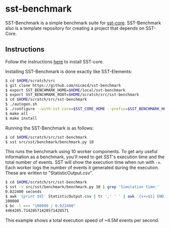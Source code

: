 # sst-benchmark

SST-Benchmark is a simple benchmark suite for [sst-core](https://github.com/sstsimulator/sst-core). SST-Benchmark also is a template repository for creating a project that depends on SST-Core.

## Instructions
Follow the instructions [here](http://sst-simulator.org/SSTPages/SSTBuildAndInstall10dot1dot0SeriesDetailedBuildInstructions) to install SST-core.

Installing SST-Benchmark is done exactly like SST-Elements:
``` bash
$ cd $HOME/scratch/src
$ git clone https://github.com/nicmcd/sst-benchmark
$ export SST_BENCHMARK_HOME=$HOME/local/sst-benchmark
$ export SST_BENCHMARK_ROOT=$HOME/scratch/src/sst-benchmark
$ cd $HOME/scratch/src/sst-benchmark
$ ./autogen.sh
$ ./configure --with-sst-core=$SST_CORE_HOME --prefix=$SST_BENCHMARK_HOME
$ make all
$ make install
```

Running the SST-Benchmark is as follows:

``` bash
$ cd $HOME/scratch/src/sst-benchmark
$ sst src/sst/benchmark/benchmark.py 10
```

This runs the benchmark using 10 worker components. To get any useful information as a benchmark, you'll need to get SST's execution time and the total number of events. SST will show the execution time when run with `-v`. Each worker logs the number of events it generated during the execution. These are written to "StatisticOutput.csv".

``` bash
$ cd $HOME/scratch/src/sst-benchmark
$ sst -v src/sst/benchmark/benchmark.py 10 | grep 'Simulation time:'
0.022400 seconds
$ awk '{print $9}' StatisticOutput.csv | tr ',' ' ' | awk '{s+=$1} END {print s}'
100000
$ bc -l <<< "100000 / 0.022400"
4464285.71428571428571428571
```

This example shows a total execution speed of ~4.5M events per second.
